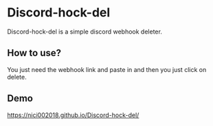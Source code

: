 # Discord-hock-del
Discord-hock-del is a simple discord webhook deleter.

## How to use?
You just need the webhook link and paste in and then you just click on delete.

## Demo

https://nici002018.github.io/Discord-hock-del/

